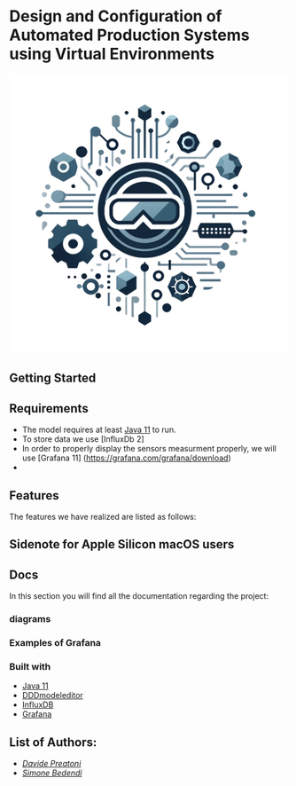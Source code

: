 # Design and Configuration of Automated Production Systems using Virtual Environments
![picture](assets/images/virtualenviroment.png)
 
## Getting Started




## Requirements
* The model requires at least [Java 11](https://www.oracle.com/java/technologies/javase/jdk11-archive-downloads.html) to run.
* To store data we use [InfluxDb 2]
* In order to properly display the sensors measurment properly, we will use [Grafana 11] (https://grafana.com/grafana/download)
* 
## Features
The features we have realized are listed as follows:

## Sidenote for Apple Silicon macOS users


## Docs
In this section you will find all the documentation regarding the project:

###  diagrams


### Examples of Grafana


<a name="built"></a>
### Built with
* [Java 11]()
* [DDDmodeleditor]()
* [InfluxDB]()
* [Grafana]()


## List of Authors:

 - *[Davide Preatoni](https://github.com/)*
 - *[Simone Bedendi](https://github.com/)*
 
 
